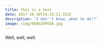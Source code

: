 ```yaml
---
title: this is a test
date: 2017-10-30T14:32:11.331Z
description: 'I don''t know, what to do!?'
image: /img/050628P038.jpg
---
```

Well, well, well.

